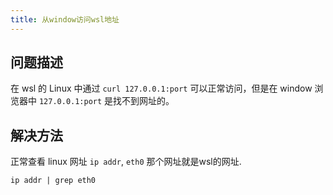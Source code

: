 ```yaml
---
title: 从window访问wsl地址
---
```


## 问题描述

在 wsl 的 Linux 中通过 `curl 127.0.0.1:port` 可以正常访问，但是在 window 浏览器中 `127.0.0.1:port` 是找不到网址的。

## 解决方法

正常查看 linux 网址 `ip addr`, `eth0` 那个网址就是wsl的网址.

```bazaar
ip addr | grep eth0
```